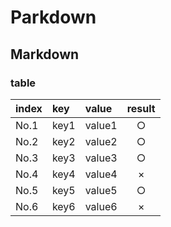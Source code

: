 # Parkdown

## Markdown

### table
|index | key | value | result |
|:---|:---|:---| :---: |
|No.1|key1|value1|○
|No.2|key2|value2|○
|No.3|key3|value3|○
|No.4|key4|value4|×
|No.5|key5|value5|○
|No.6|key6|value6|×
